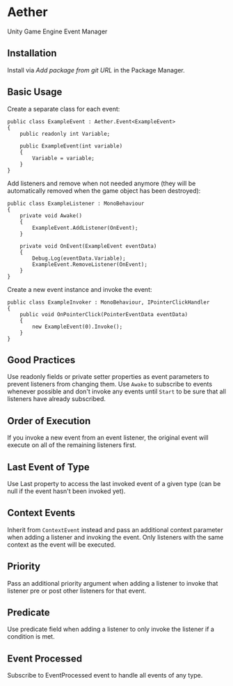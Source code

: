 # Aether
Unity Game Engine Event Manager

## Installation
Install via _Add package from git URL_ in the Package Manager.

## Basic Usage

Create a separate class for each event:
```
public class ExampleEvent : Aether.Event<ExampleEvent>
{
    public readonly int Variable;

    public ExampleEvent(int variable)
    {
        Variable = variable;
    }
}
```
Add listeners and remove when not needed anymore (they will be automatically removed when the game object has been destroyed):
```
public class ExampleListener : MonoBehaviour
{
    private void Awake()
    {
        ExampleEvent.AddListener(OnEvent);
    }

    private void OnEvent(ExampleEvent eventData)
    {
        Debug.Log(eventData.Variable);
        ExampleEvent.RemoveListener(OnEvent);
    }
}
```
Create a new event instance and invoke the event:
```
public class ExampleInvoker : MonoBehaviour, IPointerClickHandler
{
    public void OnPointerClick(PointerEventData eventData)
    {
        new ExampleEvent(0).Invoke();
    }
}
```

## Good Practices
Use readonly fields or private setter properties as event parameters to prevent listeners from changing them.
Use `Awake` to subscribe to events whenever possible and don't invoke any events until `Start` to be sure that all listeners have already subscribed.

## Order of Execution
If you invoke a new event from an event listener, the original event will execute on all of the remaining listeners first.

## Last Event of Type
Use Last property to access the last invoked event of a given type (can be null if the event hasn't been invoked yet).

## Context Events
Inherit from `ContextEvent` instead and pass an additional context parameter when adding a listener and invoking the event. Only listeners with the same context as the event will be executed.

## Priority
Pass an additional priority argument when adding a listener to invoke that listener pre or post other listeners for that event.

## Predicate
Use predicate field when adding a listener to only invoke the listener if a condition is met.

## Event Processed
Subscribe to EventProcessed event to handle all events of any type.
